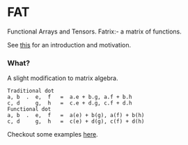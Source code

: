# FAT

Functional Arrays and Tensors. 
Fatrix:- a matrix of functions.

See [this](https://github.com/act65/FAT/blob/master/Overview.ipynb) for an introduction and motivation.

### What?
A slight modification to matrix algebra.

    Traditional dot
    a, b  .  e,  f   =  a.e + b.g, a.f + b.h
    c, d     g,  h   =  c.e + d.g, c.f + d.h
    Functional dot
    a, b  .  e,  f   =  a(e) + b(g), a(f) + b(h)
    c, d     g,  h   =  c(e) + d(g), c(f) + d(h)
    

Checkout some examples [here](https://github.com/act65/FAT/tree/master/Examples).
